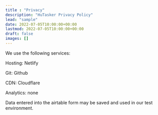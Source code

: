 ```yaml
---
title : "Privacy"
description: "HuTasker Privacy Policy"
lead: "sample"
date: 2022-07-05T10:00:00+00:00
lastmod: 2022-07-05T10:00:00+00:00
draft: false
images: []
---
```


We use the following services:


Hosting: Netlify

Git: Github

CDN: Cloudflare

Analytics: none


Data entered into the airtable form may be saved and used in our test environment.